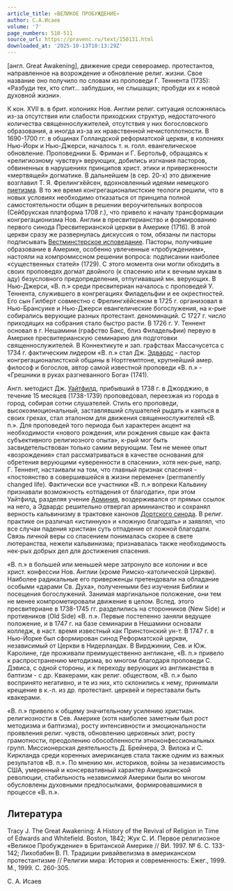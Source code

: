 ```yaml
---
article_title: «ВЕЛИКОЕ ПРОБУЖДЕНИЕ»
author: С.А.Исаев
volume: '7'
page_numbers: 510-511
source_url: https://pravenc.ru/text/150131.html
downloaded_at: '2025-10-13T10:13:29Z'
---
```


[англ. Great Awakening], движение среди североамер. протестантов, направленное на возрождение и обновление религ. жизни. Свое название оно получило по словам из проповеди Г. Теннента (1735): «Разбуди тех, кто спит… заблудших, не слышащих; пробуди их к новой духовной жизни».

К кон. XVII в. в брит. колониях Нов. Англии религ. ситуация осложнялась из-за отсутствия или слабости приходских структур, недостаточного количества священнослужителей, отсутствия у них богословского образования, а иногда из-за их нравственной нечистоплотности. В 1690-1700 гг. в общинах Голландской реформатской церкви, в колониях Нью-Йорк и Нью-Джерси, началось т. н. голл. евангелическое обновление. Проповедники Б. Фриман и Г. Бертольф, обращаясь к «религиозному чувству» верующих, добились изгнания пасторов, обвиненных в нарушениях принципов христ. этики и приверженности «мертвящей» догматике. В дальнейшем (в сер. 20-х) это движение возглавил Т. Я. Фрелингхёйсен, вдохновленный идеями немецкого [пиетизма](https://pravenc.ru/text/пиетизм.html). В то же время конгрегационалистские теологи решили, что в новых условиях необходимо отказаться от принципа полной самостоятельности общин в решении вероучительных вопросов (Сейбрукская платформа 1708 г.), что привело к началу трансформации конгрегационизма Нов. Англии в пресвитерианство и формированию первого синода Пресвитерианской церкви в Америке (1716). В этой церкви сразу же развернулась дискуссия о том, обязаны ли пасторы подписывать [Вестминстерское исповедание](<https://pravenc.ru/text/Вестминстерское исповедание.html>). Пасторы, получившие образование в Америке, особенно увлеченные «пробуждением», настояли на компромиссном решении вопроса: подписании наиболее «существенных статей» (1729). С этого момента они могли обходить в своих проповедях догмат двойного (к спасению или к вечным мукам в аду) безусловного предопределения, отпугивавший мн. верующих. В Нью-Джерси, «В. п.» среди пресвитериан началось с проповедей У. Теннента, служившего в конгрегациях Филадельфии и ее окрестностей. Его сын Гилберт совместно с Фрелингхёйсеном в 1725 г. организовал в Нью-Брансуике и Нью-Джерси евангелические богослужения, на к-рые собирались верующие разных протестант. деноминаций. С 1727 г. число приходящих на собрания стало быстро расти. В 1726 г. У. Теннент основал в г. Нешамини (графство Бакс, близ Филадельфии) первую в Америке пресвитерианскую семинарию для подготовки священнослужителей. В Коннектикуте и зап. графствах Массачусетса с 1734 г. фактическим лидером «В. п.» стал Дж. [Эдвардс](https://pravenc.ru/text/Эдвардс.html) - пастор конгрегационалистской общины в Нортгемптоне, крупнейший амер. философ и богослов, автор самой известной проповеди «В. п.» - «Грешники в руках разгневанного Бога» (1741).

Англ. методист Дж. [Уайтфилд](https://pravenc.ru/text/Уайтфилд.html), прибывший в 1738 г. в Джорджию, в течение 15 месяцев (1738-1739) проповедовал, переезжая из города в город, собирая сотни слушателей. Стиль его проповеди, высокоэмоциональный, заставлявший слушателей рыдать и каяться в своих грехах, стал эталоном для движения священнослужителей «В. п.». Для проповедей того периода был характерен акцент на необходимости «нового рождения, или рождения свыше как факта субъективного религиозного опыта», к-рый мог быть засвидетельствован только самим верующим. Тем не менее опыт «возрождения» стал рассматриваться в качестве основания для обретения верующими «уверенности в спасении», хотя нек-рые, напр. Г. Теннент, настаивали на том, что главный признак спасения - «постоянство в совершившейся в жизни перемене» (permanently changed life). Фактически все участники «В. п.» вопреки Кальвину признавали возможность «отпадения от благодати», при этом Уайтфилд, разделяя учение [Арминия](https://pravenc.ru/text/Арминия.html), воздерживался от прямых ссылок на него, а Эдвардс решительно отвергал арминианство и сохранял верность кальвинизму в трактовке канонов [Дортского синода](<https://pravenc.ru/text/ДОРТСКИЙ СИНОД.html>). В религ. практике он различал «истинную» и «ложную благодать» и заявлял, что все случаи падения христиан суть отпадение от ложной благодати. Связь личной веры со спасением понималась скорее в свете лютеранства, нежели кальвинизма; признавалась также необходимость нек-рых добрых дел для достижения спасения.

«В. п.» в большей или меньшей мере затронуло все колонии и все христ. конфессии Нов. Англии (кроме Римско-католической Церкви). Наиболее радикальные его приверженцы претендовали на обладание особыми «дарами Св. Духа», полученными без изучения Библии и посещения богослужений. Занимая маргинальное положение, они тем не менее компрометировали движение в целом. Вслед. этого пресвитериане в 1738-1745 гг. разделились на сторонников (New Side) и противников (Old Side) «В. п.». Первые постепенно заняли ведущее положение, и в 1747 г. на базе семинарии в Нешамини основали колледж, в наст. время известный как Принстонский ун-т. В 1747 г. в Нью-Йорке был сформирован синод Реформатской церкви, независимый от Церкви в Нидерландах. В Вирджинии, Сев. и Юж. Каролине, где проживали преимущественно англикане, «В. п.» привело к распространению методизма, во многом благодаря проповеди С. Дэвиса, с одной стороны, и к переходу верующих из англиканства в баптизм - с др. Квакерами, как религ. обществом, «В. п.» было воспринято негативно, и те из них, кто склонились к нему, принимали крещение в к.-л. из др. протестант. церквей и переставали быть квакерами.

«В. п.» привело к общему значительному усилению христиан. религиозности в Сев. Америке (хотя наиболее заметным был рост методизма и баптизма), росту интенсивности и эмоциональности проявления религ. чувств, обновлению церковных элит, росту грамотности, преодолению обособленности этноконфессиональных групп. Миссионерская деятельность Д. Брейнера, Э. Вилока и С. Киркланда среди коренных американцев стала также одним из важных результатов «В. п.». По мнению мн. историков, войны за независимость США, умеренный и консервативный характер Американской революции, стабильность независимой Америки были во многом обусловлены духовными предпосылками, формировавшимися в процессе «В. п.».

## Литература

Tracy J. The Great Awakening: A History of the Revival of Religion in Time of Edwards and Whitefield. Boston, 1842; Жук С. И. Первое религиозное «Великое Пробуждение» в Британской Америке // ВИ. 1997. № 6. С. 133-142; Лихобабин В. П. Традиции ривайвелизма в американском протестантизме // Религии мира: История и современность: Ежег., 1999. М., 1999. С. 260-305.

С.   А.   Исаев
